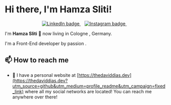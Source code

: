 # Hi there, I'm Hamza Sliti!

<p align='center'>
  
  <a href="https://www.linkedin.com/in/hamza-sliti">
     <img src="https://img.shields.io/badge/linkedin-%230077B5.svg?&style=for-the-badge&logo=linkedin&logoColor=white" alt="LinkedIn badge" />
  </a>&nbsp;&nbsp;
  <a href="https://www.instagram.com/7amza.sliti/">
    <img src="https://img.shields.io/badge/instagram-%23E4405F.svg?&style=for-the-badge&logo=instagram&logoColor=white" alt="Instagram badge" />
  </a>&nbsp;&nbsp;
 
</p>

I'm **Hamza Sliti**  📍 now living in Cologne , Germany.

I'm a Front-End developer by passion .



## 📫 How to reach me

* 🔗 I have a personal website at [https://thedaviddias.dev](https://thedaviddias.dev?utm_source=github&utm_medium=profile_readme&utm_campaign=fixed_link) where all my social networks are located! You can reach me anywhere over there!
